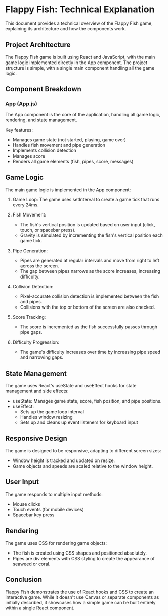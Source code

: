 # Flappy Fish: Technical Explanation

This document provides a technical overview of the Flappy Fish game, explaining its architecture and how the components work.

## Project Architecture

The Flappy Fish game is built using React and JavaScript, with the main game logic implemented directly in the App component. The project structure is simple, with a single main component handling all the game logic.

## Component Breakdown

### App (App.js)

The App component is the core of the application, handling all game logic, rendering, and state management.

Key features:
- Manages game state (not started, playing, game over)
- Handles fish movement and pipe generation
- Implements collision detection
- Manages score
- Renders all game elements (fish, pipes, score, messages)

## Game Logic

The main game logic is implemented in the App component:

1. Game Loop: The game uses setInterval to create a game tick that runs every 24ms.

2. Fish Movement:
   - The fish's vertical position is updated based on user input (click, touch, or spacebar press).
   - Gravity is simulated by incrementing the fish's vertical position each game tick.

3. Pipe Generation:
   - Pipes are generated at regular intervals and move from right to left across the screen.
   - The gap between pipes narrows as the score increases, increasing difficulty.

4. Collision Detection:
   - Pixel-accurate collision detection is implemented between the fish and pipes.
   - Collisions with the top or bottom of the screen are also checked.

5. Score Tracking:
   - The score is incremented as the fish successfully passes through pipe gaps.

6. Difficulty Progression:
   - The game's difficulty increases over time by increasing pipe speed and narrowing gaps.

## State Management

The game uses React's useState and useEffect hooks for state management and side effects:

- useState: Manages game state, score, fish position, and pipe positions.
- useEffect: 
  - Sets up the game loop interval
  - Handles window resizing
  - Sets up and cleans up event listeners for keyboard input

## Responsive Design

The game is designed to be responsive, adapting to different screen sizes:

- Window height is tracked and updated on resize.
- Game objects and speeds are scaled relative to the window height.

## User Input

The game responds to multiple input methods:
- Mouse clicks
- Touch events (for mobile devices)
- Spacebar key press

## Rendering

The game uses CSS for rendering game objects:
- The fish is created using CSS shapes and positioned absolutely.
- Pipes are div elements with CSS styling to create the appearance of seaweed or coral.

## Conclusion

Flappy Fish demonstrates the use of React hooks and CSS to create an interactive game. While it doesn't use Canvas or separate components as initially described, it showcases how a simple game can be built entirely within a single React component.
